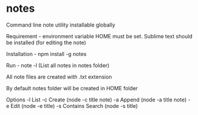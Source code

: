 # notes
Command line note utility installable globally

Requirement - environment variable HOME must be set. Sublime text should be installed (for editing the note)

Installation - npm install -g notes

Run - note -l (List all notes in notes folder)

All note files are created with .txt extension

By default notes folder will be created in HOME folder

Options
-l List
-c Create (node -c title note)
-a Append (node -a title note)
-e Edit (node -e title)
-s Contains Search (node -s title)

